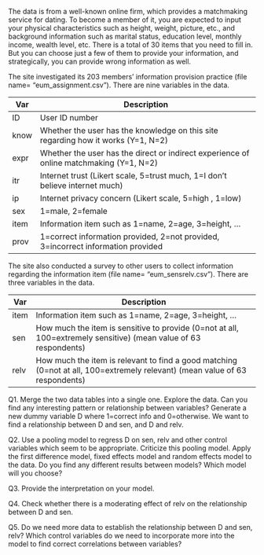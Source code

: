 The data is from a well-known online firm, which provides a matchmaking service for dating. To become a member of it, you are expected to input your physical characteristics such as height, weight, picture, etc., and background information such as marital status, education level, monthly income, wealth level, etc. There is a total of 30 items that you need to fill in. But you can choose just a few of them to provide your information, and strategically, you can provide wrong information as well. 

The site investigated its 203 members’ information provision practice (file name= “eum_assignment.csv”).  There are nine variables in the data.  

| Var | Description|
| ------ | ------ |
| ID | User ID number|
| know | Whether the user has the knowledge on this site regarding how it works (Y=1, N=2) |
| expr | Whether the user has the direct or indirect experience of online matchmaking (Y=1, N=2) |
| itr | Internet trust (Likert scale, 5=trust much, 1=I don’t believe internet much) |
| ip | Internet privacy concern (Likert scale, 5=high , 1=low)|
| sex | 1=male, 2=female |
| item| Information item such as 1=name, 2=age, 3=height, … |
| prov | 1=correct information provided, 2=not provided, 3=incorrect information provided |

The site also conducted a survey to other users to collect information regarding the information item (file name= “eum_sensrelv.csv”).  There are three variables in the data.  

| Var | Description|
| ------ | ------ |
|item| Information item such as 1=name, 2=age, 3=height, … |
|sen | How much the item is sensitive to provide (0=not at all, 100=extremely sensitive) (mean value of 63 respondents) |
| relv |How much the item is relevant to find a good matching (0=not at all, 100=extremely relevant) (mean value of 63 respondents) |

Q1. Merge the two data tables into a single one. Explore the data. Can you find any interesting pattern or relationship between variables? 
Generate a new dummy variable D where 1=correct info and 0=otherwise. We want to find a relationship between D and sen, and D and relv. 

Q2. Use a pooling model to regress D on sen, relv and other control variables which seem to be appropriate. Criticize this pooling model. Apply the first difference model, fixed effects model and 
random effects model to the data. Do you find any different results between models? Which model will you choose? 

Q3.  Provide the interpretation on your model.  

Q4.  Check whether there is a moderating effect of relv on the relationship between D and sen.  

Q5.  Do we need more data to establish the relationship between D and sen, relv? Which control variables do we need to incorporate more into the model to find correct correlations between variables?  
